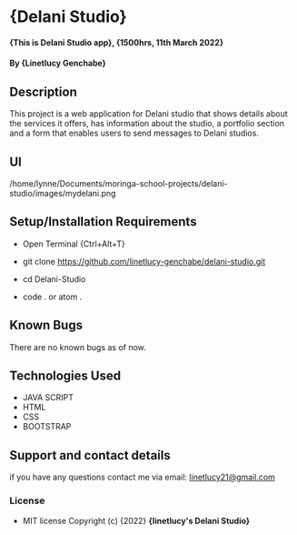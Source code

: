 # {Delani Studio}
#### {This is Delani Studio app}, {1500hrs, 11th March 2022}
#### By **{Linetlucy Genchabe}**
## Description
This project is a web application for Delani studio that shows details about the services it offers, has information about the studio, a portfolio section and a form that enables users to send messages  to Delani studios.
## UI
/home/lynne/Documents/moringa-school-projects/delani-studio/images/mydelani.png

## Setup/Installation Requirements
* Open Terminal {Ctrl+Alt+T}

* git clone https://github.com/linetlucy-genchabe/delani-studio.git

* cd Delani-Studio

* code . or atom . 

## Known Bugs
There are no known bugs as of now.
## Technologies Used
* JAVA SCRIPT
* HTML
* CSS
* BOOTSTRAP
## Support and contact details
if you have any questions contact me via email: linetlucy21@gmail.com
### License
* MIT license
Copyright (c) {2022} **{linetlucy's Delani Studio}**
  